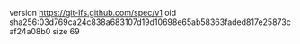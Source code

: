 version https://git-lfs.github.com/spec/v1
oid sha256:03d769ca24c838a683107d19d10698e65ab58363faded817e25873caf24a08b0
size 69
